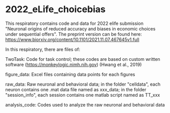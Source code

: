 # 2022_eLife_choicebias
This respiratory contains code and data for 2022 elife submission "Neuronal origins of reduced accuracy and biases in economic choices under sequential offers".
The preprint version can be found here: https://www.biorxiv.org/content/10.1101/2021.11.07.467645v1.full

In this respiratory, there are files of:

TwoTask: Code for task control; these codes are based on custom written software (https://monkeylogic.nimh.nih.gov) (Hwang et al., 2019)

figure_data: Excel files containing data points for each figures

raw_data: Raw neuronal and behavioral data; in the folder "celldata", each neuron contains one .mat data file named as xxx_data; in the folder "session_info", each session contains one matlab script named as TT_xxx

analysis_code: Codes used to analyze the raw neuronal and behavioral data
